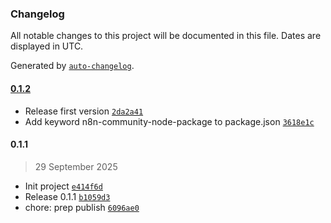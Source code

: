 ### Changelog

All notable changes to this project will be documented in this file. Dates are displayed in UTC.

Generated by [`auto-changelog`](https://github.com/CookPete/auto-changelog).

#### [0.1.2](https://github.com/ghntech/n8n-nodes-gtalk/compare/0.1.1...0.1.2)

- Release first version [`2da2a41`](https://github.com/ghntech/n8n-nodes-gtalk/commit/2da2a41c9066e7a01542c2951fc1d268dcab373b)
- Add keyword n8n-community-node-package to package.json [`3618e1c`](https://github.com/ghntech/n8n-nodes-gtalk/commit/3618e1ce23dab2e15c985e6234060ac3942d78a1)

#### 0.1.1

> 29 September 2025

- Init project [`e414f6d`](https://github.com/ghntech/n8n-nodes-gtalk/commit/e414f6d2e35b3303e75504804c00fdc524d3f6a6)
- Release 0.1.1 [`b1059d3`](https://github.com/ghntech/n8n-nodes-gtalk/commit/b1059d3e81fc1d09758ddc4100f25c8d4133dc42)
- chore: prep publish [`6096ae0`](https://github.com/ghntech/n8n-nodes-gtalk/commit/6096ae0e9f945fab46c663fe495872fa03cb89fd)
